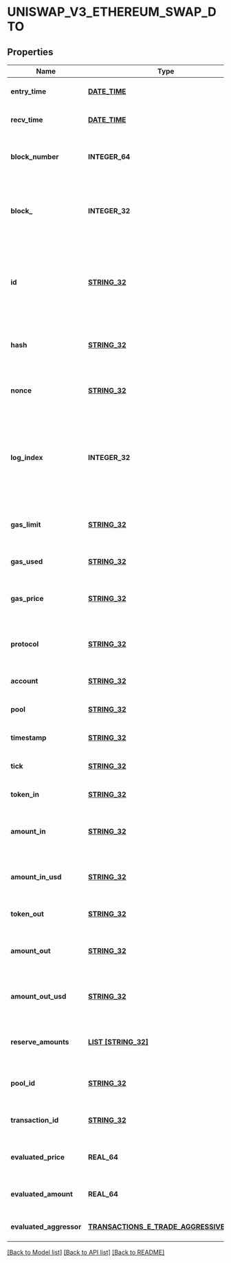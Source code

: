 # UNISWAP_V3_ETHEREUM_SWAP_DTO

## Properties
Name | Type | Description | Notes
------------ | ------------- | ------------- | -------------
**entry_time** | [**DATE_TIME**](DATE_TIME.md) |  | [optional] [default to null]
**recv_time** | [**DATE_TIME**](DATE_TIME.md) |  | [optional] [default to null]
**block_number** | **INTEGER_64** | Number of block in which entity was recorded. | [optional] [default to null]
**block_** | **INTEGER_32** | Block number in which the swap operation was recorded. | [optional] [default to null]
**id** | [**STRING_32**](STRING_32.md) | Unique string identifier of the swap operation, format: (transaction hash)-(log index). | [optional] [default to null]
**hash** | [**STRING_32**](STRING_32.md) | Transaction hash of the transaction that emitted this event. | [optional] [default to null]
**nonce** | [**STRING_32**](STRING_32.md) | Nonce of the transaction that emitted this event. | [optional] [default to null]
**log_index** | **INTEGER_32** | Event log index. For transactions that don&#39;t emit event, create arbitrary index starting from 0. | [optional] [default to null]
**gas_limit** | [**STRING_32**](STRING_32.md) | Gas limit of the transaction that emitted this event. | [optional] [default to null]
**gas_used** | [**STRING_32**](STRING_32.md) | Gas used in this transaction. | [optional] [default to null]
**gas_price** | [**STRING_32**](STRING_32.md) | Gas price of the transaction that emitted this event. | [optional] [default to null]
**protocol** | [**STRING_32**](STRING_32.md) | The protocol this transaction belongs to. | [optional] [default to null]
**account** | [**STRING_32**](STRING_32.md) | Account that emitted this event. | [optional] [default to null]
**pool** | [**STRING_32**](STRING_32.md) | The pool involving this event. | [optional] [default to null]
**timestamp** | [**STRING_32**](STRING_32.md) | Timestamp of this event. | [optional] [default to null]
**tick** | [**STRING_32**](STRING_32.md) | Tick of the swap operation. | [optional] [default to null]
**token_in** | [**STRING_32**](STRING_32.md) | Token deposited into pool. | [optional] [default to null]
**amount_in** | [**STRING_32**](STRING_32.md) | Amount of token deposited into pool in native units. | [optional] [default to null]
**amount_in_usd** | [**STRING_32**](STRING_32.md) | Amount of token deposited into pool in USD. | [optional] [default to null]
**token_out** | [**STRING_32**](STRING_32.md) | Token withdrawn from pool. | [optional] [default to null]
**amount_out** | [**STRING_32**](STRING_32.md) | Amount of token withdrawn from pool in native units. | [optional] [default to null]
**amount_out_usd** | [**STRING_32**](STRING_32.md) | Amount of token withdrawn from pool in USD. | [optional] [default to null]
**reserve_amounts** | [**LIST [STRING_32]**](STRING_32.md) | Amount of input tokens in the liquidity pool. | [optional] [default to null]
**pool_id** | [**STRING_32**](STRING_32.md) |  | [optional] [readonly] [default to null]
**transaction_id** | [**STRING_32**](STRING_32.md) |  | [optional] [readonly] [default to null]
**evaluated_price** | **REAL_64** |  | [optional] [readonly] [default to null]
**evaluated_amount** | **REAL_64** |  | [optional] [readonly] [default to null]
**evaluated_aggressor** | [**TRANSACTIONS_E_TRADE_AGGRESSIVE_SIDE**](Transactions.ETradeAggressiveSide.md) |  | [optional] [default to null]

[[Back to Model list]](../README.md#documentation-for-models) [[Back to API list]](../README.md#documentation-for-api-endpoints) [[Back to README]](../README.md)


